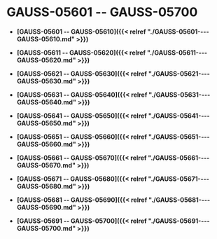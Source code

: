 # GAUSS-05601 -- GAUSS-05700

-   **[GAUSS-05601 -- GAUSS-05610]({{< relref "./GAUSS-05601----GAUSS-05610.md" >}})**

-   **[GAUSS-05611 -- GAUSS-05620]({{< relref "./GAUSS-05611----GAUSS-05620.md" >}})**

-   **[GAUSS-05621 -- GAUSS-05630]({{< relref "./GAUSS-05621----GAUSS-05630.md" >}})**

-   **[GAUSS-05631 -- GAUSS-05640]({{< relref "./GAUSS-05631----GAUSS-05640.md" >}})**

-   **[GAUSS-05641 -- GAUSS-05650]({{< relref "./GAUSS-05641----GAUSS-05650.md" >}})**

-   **[GAUSS-05651 -- GAUSS-05660]({{< relref "./GAUSS-05651----GAUSS-05660.md" >}})**

-   **[GAUSS-05661 -- GAUSS-05670]({{< relref "./GAUSS-05661----GAUSS-05670.md" >}})**

-   **[GAUSS-05671 -- GAUSS-05680]({{< relref "./GAUSS-05671----GAUSS-05680.md" >}})**

-   **[GAUSS-05681 -- GAUSS-05690]({{< relref "./GAUSS-05681----GAUSS-05690.md" >}})**

-   **[GAUSS-05691 -- GAUSS-05700]({{< relref "./GAUSS-05691----GAUSS-05700.md" >}})**
